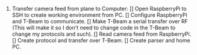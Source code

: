 1. Transfer camera feed from plane to Computer:
  [] Open RaspberryPi to SSH to create working environment from PC.
  [] Configure RaspberryPi and T-Beam to communicate.
  [] Make T-Beam a serial transfer over RF (This will make it so I don't need to change code in the T-Beam to change my protocols and such).
  [] Read camera feed from RaspberryPi.
  [] Create protocol and transfer over T-Beam.
  [] Create parser and home PC.
